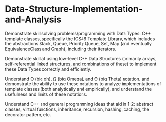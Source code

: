 # Data-Structure-Implementation-and-Analysis

Demonstrate skill solving problems/programming with Data Types: C++ template classes, specifically the ICS46 Template Library, which includes the abstractions Stack, Queue, Priority Queue, Set, Map (and eventually EquivalenceClass and Graph), including their iterators.

Demonstrate skill at using low-level C++ Data Structures (primarily arrays, self-referential linked structures, and combinations of these) to implement these Data Types correctly and efficiently.

Understand O (big oh), Ω (big Omega), and Θ (big Theta) notation, and demonstrate the ability to use these notations to analyze implementations of template classes (both analytically and empirically), and understand the usefulness and limits of these notations.

Understand C++ and general programming ideas that aid in 1-2: abstract classes, virtual functions, inheritance, recursion, hashing, caching, the decorator pattern, etc.
